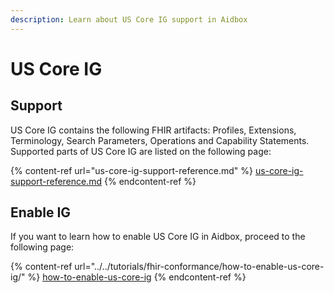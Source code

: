 ```yaml
---
description: Learn about US Core IG support in Aidbox
---
```


# US Core IG

## Support

US Core IG contains the following FHIR artifacts: Profiles, Extensions, Terminology, Search Parameters, Operations and Capability Statements. Supported parts of US Core IG are listed on the following page:

{% content-ref url="us-core-ig-support-reference.md" %}
[us-core-ig-support-reference.md](us-core-ig-support-reference.md)
{% endcontent-ref %}

## Enable IG

If you want to learn how to enable US Core IG in Aidbox, proceed to the following page:

{% content-ref url="../../tutorials/fhir-conformance/how-to-enable-us-core-ig/" %}
[how-to-enable-us-core-ig](../../tutorials/fhir-conformance/how-to-enable-us-core-ig/)
{% endcontent-ref %}
